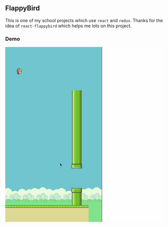 ## FlappyBird

This is one of my school projects which use `react` and `redux`. Thanks for the idea of `react-flappybird` which helps me lots on this project.

### Demo
 ![demo](./screenshot/demo.gif)
